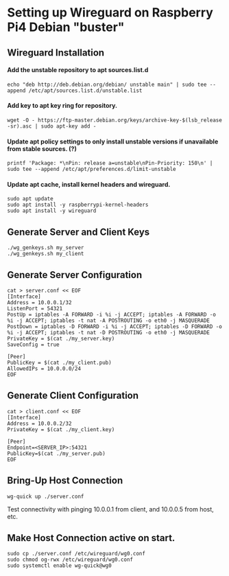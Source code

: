 # Setting up Wireguard on Raspberry Pi4 Debian "buster"

## Wireguard Installation

#### Add the unstable repository to apt sources.list.d
```
echo "deb http://deb.debian.org/debian/ unstable main" | sudo tee --append /etc/apt/sources.list.d/unstable.list
```

#### Add key to apt key ring for repository.
```
wget -O - https://ftp-master.debian.org/keys/archive-key-$(lsb_release -sr).asc | sudo apt-key add -
```

#### Update apt policy settings to only install unstable versions if unavailable from stable sources. (?)
```
printf 'Package: *\nPin: release a=unstable\nPin-Priority: 150\n' | sudo tee --append /etc/apt/preferences.d/limit-unstable
```

#### Update apt cache, install kernel headers and wireguard.
```
sudo apt update
sudo apt install -y raspberrypi-kernel-headers
sudo apt install -y wireguard
```

## Generate Server and Client Keys
```
./wg_genkeys.sh my_server
./wg_genkeys.sh my_client
```

## Generate Server Configuration
```
cat > server.conf << EOF
[Interface]
Address = 10.0.0.1/32
ListenPort = 54321
PostUp = iptables -A FORWARD -i %i -j ACCEPT; iptables -A FORWARD -o %i -j ACCEPT; iptables -t nat -A POSTROUTING -o eth0 -j MASQUERADE
PostDown = iptables -D FORWARD -i %i -j ACCEPT; iptables -D FORWARD -o %i -j ACCEPT; iptables -t nat -D POSTROUTING -o eth0 -j MASQUERADE
PrivateKey = $(cat ./my_server.key)
SaveConfig = true

[Peer]
PublicKey = $(cat ./my_client.pub)
AllowedIPs = 10.0.0.0/24
EOF
```

## Generate Client Configuration
```
cat > client.conf << EOF
[Interface]
Address = 10.0.0.2/32
PrivateKey = $(cat ./my_client.key)

[Peer]
Endpoint=<SERVER_IP>:54321
PublicKey=$(cat ./my_server.pub)
EOF
```

## Bring-Up Host Connection
```
wg-quick up ./server.conf
```

Test connectivity with pinging 10.0.0.1 from client, and 10.0.0.5 from host, etc.

## Make Host Connection active on start.

```
sudo cp ./server.conf /etc/wireguard/wg0.conf
sudo chmod og-rwx /etc/wireguard/wg0.conf
sudo systemctl enable wg-quick@wg0
```